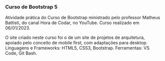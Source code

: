 ### Curso de Bootstrap 5
Atividade prática do Curso de Bootstrap ministrado pelo professor Matheus Battisti, do canal Hora de Codar, no YouTube. Curso realizado em 06/01/2023.

O site criado neste curso foi o de um site de projetos de arquitetura, apoiado pelo conceito de mobile first, com adaptações para desktop.
Linguagens e Frameworks: HTML5, CSS3, Bootstrap.
Ferramentas: VS Code, Git Bash.
